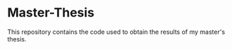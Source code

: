 # Master-Thesis
This repository contains the code used to obtain the results of my master's thesis.
